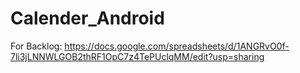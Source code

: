 # Calender_Android

For Backlog: https://docs.google.com/spreadsheets/d/1ANGRvO0f-7li3jLNNWLGOB2thRF1OpC7z4TePUclqMM/edit?usp=sharing
